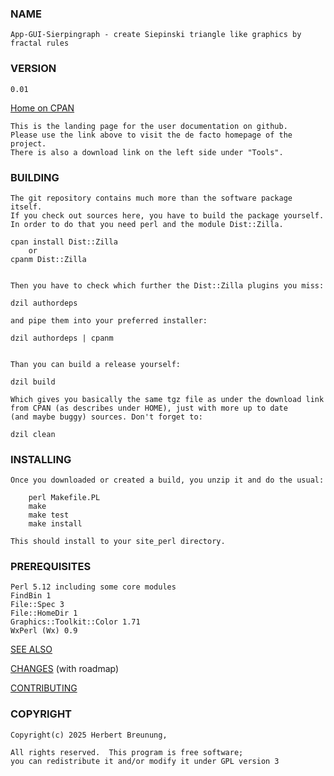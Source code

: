 ### NAME

    App-GUI-Sierpingraph - create Siepinski triangle like graphics by fractal rules

### VERSION

    0.01

[Home on CPAN](https://metacpan.org/pod/App::GUI::Sierpingraph)

    This is the landing page for the user documentation on github.
    Please use the link above to visit the de facto homepage of the project.
    There is also a download link on the left side under "Tools".


### BUILDING

    The git repository contains much more than the software package itself.
    If you check out sources here, you have to build the package yourself.
    In order to do that you need perl and the module Dist::Zilla.

    cpan install Dist::Zilla
        or
    cpanm Dist::Zilla


    Then you have to check which further the Dist::Zilla plugins you miss:

    dzil authordeps

    and pipe them into your preferred installer:

    dzil authordeps | cpanm


    Than you can build a release yourself:

    dzil build

    Which gives you basically the same tgz file as under the download link
    from CPAN (as describes under HOME), just with more up to date
    (and maybe buggy) sources. Don't forget to:

    dzil clean


### INSTALLING

    Once you downloaded or created a build, you unzip it and do the usual:

        perl Makefile.PL
        make
        make test
        make install

    This should install to your site_perl directory.


### PREREQUISITES

    Perl 5.12 including some core modules
    FindBin 1
    File::Spec 3
    File::HomeDir 1
    Graphics::Toolkit::Color 1.71
    WxPerl (Wx) 0.9


[SEE ALSO](https://lichtkind/code)

[CHANGES](https://github.com/lichtkind/App-GUI-Sierpingraph/blob/main/Changes) (with roadmap)

[CONTRIBUTING](https://github.com/lichtkind/App-GUI-Sierpingraph/blob/main/CONTRIBUTING)

### COPYRIGHT

    Copyright(c) 2025 Herbert Breunung,

    All rights reserved.  This program is free software;
    you can redistribute it and/or modify it under GPL version 3
